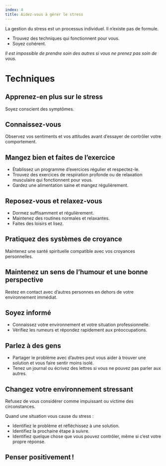```yaml
---
index: 4
title: Aidez-vous à gérer le stress
---
```

La gestion du stress est un processus individuel. Il n’existe pas de formule.

*   Trouvez des techniques qui fonctionnent pour vous.
*   Soyez cohérent.

_Il est impossible de prendre soin des autres si vous ne prenez pas soin de vous._

# Techniques

## Apprenez-en plus sur le stress

Soyez conscient des symptômes.

## Connaissez-vous

Observez vos sentiments et vos attitudes avant d’essayer de contrôler votre comportement.

## Mangez bien et faites de l’exercice

*   Établissez un programme d’exercices régulier et respectez-le.
*   Trouvez des exercices de respiration profonde ou de relaxation musculaire qui fonctionnent pour vous.
*   Gardez une alimentation saine et mangez régulièrement.

## Reposez-vous et relaxez-vous

*   Dormez suffisamment et régulièrement.
*   Maintenez des routines normales et relaxantes.
*   Faites des loisirs et lisez.

## Pratiquez des systèmes de croyance

Maintenez une santé spirituelle compatible avec vos croyances personnelles.

## Maintenez un sens de l’humour et une bonne perspective

Restez en contact avec d’autres personnes en dehors de votre environnement immédiat.

## Soyez informé

*   Connaissez votre environnement et votre situation professionnelle.
*   Vérifiez les rumeurs et répondez rapidement aux préoccupations.

## Parlez à des gens

*   Partager le problème avec d’autres peut vous aider à trouver une solution et vous faire sentir moins isolé.
*   Tenez un journal ou écrivez des lettres si vous ne pouvez pas parler aux autres.

## Changez votre environnement stressant

Refusez de vous considérer comme impuissant ou victime des circonstances.

Quand une situation vous cause du stress :

*   Identifiez le problème et réfléchissez à une solution.
*   Identifiez la prochaine étape à suivre.
*   Identifiez quelque chose que vous pouvez contrôler, même si c’est votre propre réponse.

## Penser positivement !